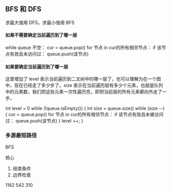 
## BFS 和 DFS

求最大值用 DFS，求最小值用 BFS

#### 如果不需要确定当前遍历到了哪一层

while queue 不空：
    cur = queue.pop()
    for 节点 in cur的所有相邻节点：
        if 该节点有效且未访问过：
            queue.push(该节点)


#### 如果要确定当前遍历到了哪一层

这里增加了 level 表示当前遍历到二叉树中的哪一层了，也可以理解为在一个图中，现在已经走了多少步了。size 表示在当前遍历层有多少个元素，也就是队列中的元素数，我们把这些元素一次性遍历完，即把当前层的所有元素都向外走了一步。

int level = 0
while (!queue.isEmpty()) {
    int size = queue.size()
    while (size --) {
        cur = queue.pop()
        for 节点 in cur的所有相邻节点：
            if 该节点有效且未被访问过：
                queue.push(该节点)
    }
    level ++;
}


### 多源最短路径


BFS

核心
1. 结束条件
2. 边界检查

1162
542
310
